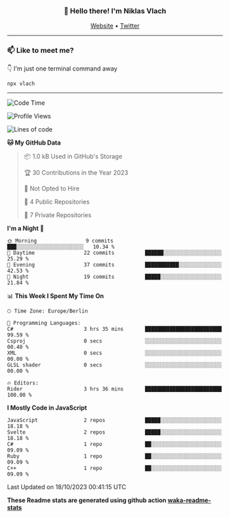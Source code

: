 <h3 align="center">👋 Hello there! I'm Niklas Vlach</h3>
<p align="center">
  <a href="https://niklas-vlach.com">Website</a> •
  <a href="https://twitter.com/NiklasVlach">Twitter</a>
</p>

---

### 📫 Like to meet me?

👇 I'm just one terminal command away

```bash
npx vlach
```

---
<!--START_SECTION:waka-->
![Code Time](http://img.shields.io/badge/Code%20Time-439%20hrs%2058%20mins-blue)

![Profile Views](http://img.shields.io/badge/Profile%20Views-0-blue)

![Lines of code](https://img.shields.io/badge/From%20Hello%20World%20I%27ve%20Written-64.4%20thousand%20lines%20of%20code-blue)

**🐱 My GitHub Data** 

> 📦 1.0 kB Used in GitHub's Storage 
 > 
> 🏆 30 Contributions in the Year 2023
 > 
> 🚫 Not Opted to Hire
 > 
> 📜 4 Public Repositories 
 > 
> 🔑 7 Private Repositories 
 > 
**I'm a Night 🦉** 

```text
🌞 Morning                9 commits           ███░░░░░░░░░░░░░░░░░░░░░░   10.34 % 
🌆 Daytime                22 commits          ██████░░░░░░░░░░░░░░░░░░░   25.29 % 
🌃 Evening                37 commits          ███████████░░░░░░░░░░░░░░   42.53 % 
🌙 Night                  19 commits          █████░░░░░░░░░░░░░░░░░░░░   21.84 % 
```


📊 **This Week I Spent My Time On** 

```text
🕑︎ Time Zone: Europe/Berlin

💬 Programming Languages: 
C#                       3 hrs 35 mins       █████████████████████████   99.59 % 
Csproj                   0 secs              ░░░░░░░░░░░░░░░░░░░░░░░░░   00.40 % 
XML                      0 secs              ░░░░░░░░░░░░░░░░░░░░░░░░░   00.00 % 
GLSL shader              0 secs              ░░░░░░░░░░░░░░░░░░░░░░░░░   00.00 % 

🔥 Editors: 
Rider                    3 hrs 36 mins       █████████████████████████   100.00 % 
```

**I Mostly Code in JavaScript** 

```text
JavaScript               2 repos             █████░░░░░░░░░░░░░░░░░░░░   18.18 % 
Svelte                   2 repos             █████░░░░░░░░░░░░░░░░░░░░   18.18 % 
C#                       1 repo              ██░░░░░░░░░░░░░░░░░░░░░░░   09.09 % 
Ruby                     1 repo              ██░░░░░░░░░░░░░░░░░░░░░░░   09.09 % 
C++                      1 repo              ██░░░░░░░░░░░░░░░░░░░░░░░   09.09 % 
```




 Last Updated on 18/10/2023 00:41:15 UTC
<!--END_SECTION:waka-->

**These Readme stats are generated using github action [waka-readme-stats](https://github.com/anmol098/waka-readme-stats)**
